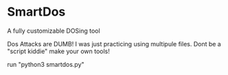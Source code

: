 # SmartDos
A fully customizable DOSing tool

Dos Attacks are DUMB!
I was just practicing using multipule files.
Dont be a "script kiddie" make your own tools!

run "python3 smartdos.py"
